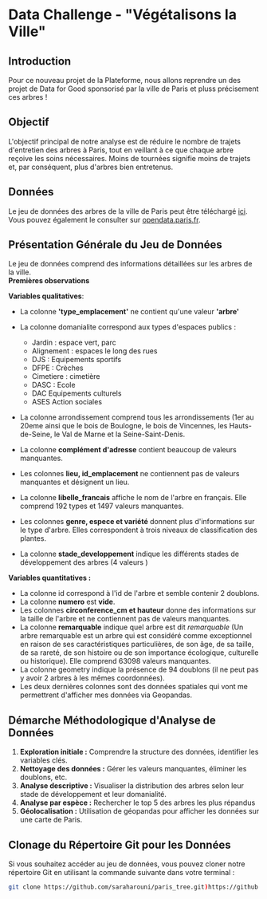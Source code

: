 # Data Challenge - "Végétalisons la Ville"

## Introduction
Pour ce nouveau projet de la Plateforme, nous allons reprendre un des projet de Data for Good sponsorisé par la ville de Paris et pluss précisement ces arbres ! 

## Objectif
L'objectif principal de notre analyse est de réduire le nombre de trajets d'entretien des arbres à Paris, tout en veillant à ce que chaque arbre reçoive les soins nécessaires. Moins de tournées signifie moins de trajets et, par conséquent, plus d'arbres bien entretenus.

## Données
Le jeu de données des arbres de la ville de Paris peut être téléchargé [ici](https://www.google.com/url?q=https://s3-eu-west-1.amazonaws.com/static.oc-static.com/prod/courses/files/AI%2BEngineer/Project%2B2%2BParticipez%2B%25C3%25A0%2Bun%2Bconcours%2Bsur%2Bla%2BSmart%2BCity/p2-arbres-fr.csv&sa=D&source=apps-viewer-frontend&ust=1709476640434254&usg=AOvVaw1LdrJ_ZgEccdHmQkeimmcS&hl=fr). Vous pouvez également le consulter sur [opendata.paris.fr](https://opendata.paris.fr/explore/dataset/les-arbres/map/?dataChart=eyJxdWVyaWVzIjpbeyJjb25maWciOnsiZGF0YXNldCI6Imxlcy1hcmJyZXMiLCJvcHRpb25zIjp7fX0sImNoYXJ0cyI6W3siYWxpZ25Nb250aCI6dHJ1ZSwidHlwZSI6ImNvbHVtbiIsImZ1bmMiOiJBVkciLCJ5QXhpcyI6ImlkYmFzZSIsInNjaWVudGlmaWNEaXNwbGF5Ijp0cnVlLCJjb2xvciI6IiMwMDMzNjYifV0sInhBeGlzIjoidHlwZWVtcGxhY2VtZW50IiwibWF4cG9pbnRzIjo1MCwic29ydCI6IiJ9XSwidGltZXNjYWxlIjoiIiwiZGlzcGxheUxlZ2VuZCI6dHJ1ZSwiYWxpZ25Nb250aCI6dHJ1ZX0%3D&disjunctive.typeemplacement&disjunctive.arrondissement&disjunctive.libellefrancais&disjunctive.genre&disjunctive.espece&disjunctive.varieteoucultivar&disjunctive.stadedeveloppement&disjunctive.remarquable&location=13,48.86844,2.30945&basemap=jawg.streets).

## Présentation Générale du Jeu de Données
Le jeu de données comprend des informations détaillées sur les arbres de la ville.  
**Premières observations**  

**Variables qualitatives**:  

* La colonne **'type_emplacement'** ne contient qu'une valeur **'arbre'**
* La colonne domanialite correspond aux types d'espaces publics :
    * Jardin : espace vert, parc
    * Alignement : espaces le long des rues
    * DJS : Equipements sportifs
    * DFPE : Crèches
    * Cimetiere : cimetière
    * DASC : 	Ecole
    * DAC	Equipements culturels
    * ASES	Action sociales
  
* La colonne arrondissement comprend tous les arrondissements (1er au 20eme ainsi que le bois de Boulogne, le bois de Vincennes, les Hauts-de-Seine, le Val de Marne et la Seine-Saint-Denis.
* La colonne **complément d'adresse** contient beaucoup de valeurs manquantes.
* Les colonnes **lieu, id_emplacement** ne contiennent pas de valeurs manquantes et désignent un lieu.
* La colonne **libelle_francais** affiche le nom de l'arbre en français. Elle comprend 192 types et 1497 valeurs manquantes.
* Les colonnes **genre, espece et variété** donnent plus d'informations sur le type d'arbre. Elles correspondent à trois niveaux de classification des plantes.
* La colonne **stade_developpement** indique les différents stades de développement des arbres (4 valeurs )

**Variables quantitatives :**  

* La colonne id correspond à l'id de l'arbre et semble contenir 2 doublons.
* La colonne **numero** est **vide**.
* Les colonnes **circonference_cm et hauteur** donne des informations sur la taille de l'arbre et ne contiennent pas de valeurs manquantes.
* La colonne **remarquable** indique quel arbre est dit *remarquable* (Un arbre remarquable est un arbre qui est considéré comme exceptionnel en raison de ses caractéristiques particulières, de son âge, de sa taille, de sa rareté, de son histoire ou de son importance écologique, culturelle ou historique). Elle comprend 63098 valeurs manquantes.
* La colonne geometry indique la présence de 94 doublons (il ne peut pas y avoir 2 arbres à les mêmes coordonnées).
* Les deux dernières colonnes sont des données spatiales qui vont me permettrent d'afficher mes données via Geopandas.

## Démarche Méthodologique d'Analyse de Données
1. **Exploration initiale :** Comprendre la structure des données, identifier les variables clés.
2. **Nettoyage des données :** Gérer les valeurs manquantes, éliminer les doublons, etc.
3. **Analyse descriptive :** Visualiser la distribution des arbres selon leur stade de développement et leur domanialité.
4. **Analyse par espèce :** Rechercher le top 5 des arbres les plus répandus
5. **Géolocalisation :** Utilisation de géopandas pour afficher les données sur une carte de Paris.

## Clonage du Répertoire Git pour les Données
Si vous souhaitez accéder au jeu de données, vous pouvez cloner notre répertoire Git en utilisant la commande suivante dans votre terminal :
```bash
git clone https://github.com/saraharouni/paris_tree.git)https://github.com/saraharouni/paris_tree.git
